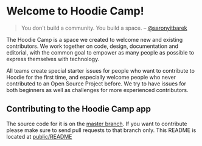 # Welcome to Hoodie Camp!

> You don't build a community. You build a space.
> – [@saronyitbarek](https://twitter.com/kwugirl/status/728370365957689344)

The Hoodie Camp is a space we created to welcome new and existing contributors.
We work together on code, design, documentation and editorial, with the common
goal to empower as many people as possible to express themselves with technology.

All teams create special starter issues for people who want to contribute to
Hoodie for the first time, and especially welcome people who never contributed
to an Open Source Project before. We try to have issues for both beginners as
well as challenges for more experienced contributors.

## Contributing to the Hoodie Camp app

The source code for it is on the [master branch](https://github.com/hoodiehq/camp/tree/master).
If you want to contribute please make sure to send pull requests to that branch
only. This README is located at [public/README](https://github.com/hoodiehq/camp/blob/master/public/README.md)
